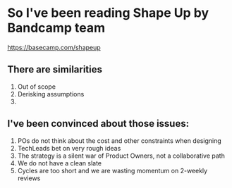 # So I've been reading Shape Up by Bandcamp team
https://basecamp.com/shapeup

## There are similarities
1. Out of scope
2. Derisking assumptions
3. 

## I've been convinced about those issues:
1. POs do not think about the cost and other constraints when designing
1. TechLeads bet on very rough ideas
1. The strategy is a silent war of Product Owners, not a collaborative path
1. We do not have a clean slate
1. Cycles are too short and we are wasting momentum on 2-weekly reviews
